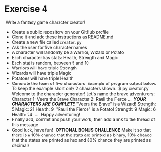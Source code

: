 # Exercise 4
​
Write a fantasy game character creator!
​
- Create a public repository on your GitHub profile
- Clone it and add these instructions as README.md
- Create a new file called `creator.py`
- Ask the user for five character names
- A character will randomly be a Warrior, Wizard or Potato
- Each character has stats: Health, Strength and Magic
- Each stat is random, between 5 and 10
- Warriors will have triple Strength
- Wizards will have triple Magic
- Potatoes will have triple Health
- Generate the team of five characters
​
Example of program output below. To keep the example short only 2 characters shown.
​
        $ py creator.py
        Welcome to the character generator!
        Let's name the brave adventurers:
        Character 1: Veera the Brave
        Character 2: Rauli the Fierce
        ...
​
        ***YOUR CHARACTERS ARE COMPLETE***
        "Veera the Brave" is a Wizard!
            Strength: 5
            Magic: 21
            Health: 9
​
        "Rauli the Fierce" is a Potato!
            Strength: 9
            Magic: 6
            Health: 24
​
        ...
​
        Happy adventuring!
​
- Finally add, commit and push your work, then add a link to the thread of this message
- Good luck, have fun!
​
**OPTIONAL BONUS CHALLENGE**
​
Make it so that there is a 10% chance that the stats are printed as binary, 10% chance that the states are printed as hex and 80% chance they are printed as decimals